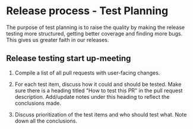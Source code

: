 Release process - Test Planning
===============================

The purpose of test planning is to raise the quality by making the release
testing more structured, getting better coverage and finding more bugs.
This gives us greater faith in our releases.

## Release testing start up-meeting

1. Compile a list of all pull requests with user-facing changes.

2. For each test item, discuss how it could and should be tested.
   Make sure there is a heading titled "How to test this PR" in the pull request
   description.
   Add/update notes under this heading to reflect the conclusions made.

3. Discuss prioritization of the test items and who should test what.
   Note down all the conclusions.
